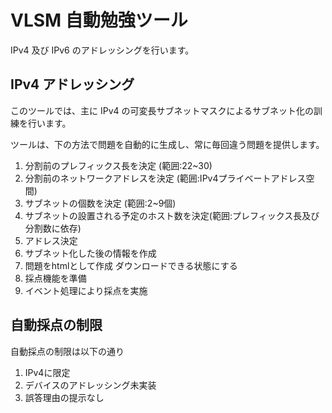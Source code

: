 # VLSM 自動勉強ツール

IPv4 及び IPv6 のアドレッシングを行います。

## IPv4 アドレッシング

このツールでは、主に IPv4 の可変長サブネットマスクによるサブネット化の訓練を行います。

ツールは、下の方法で問題を自動的に生成し、常に毎回違う問題を提供します。

1. 分割前のプレフィックス長を決定 (範囲:22~30)
2. 分割前のネットワークアドレスを決定 (範囲:IPv4プライベートアドレス空間)
3. サブネットの個数を決定 (範囲:2~9個)
4. サブネットの設置される予定のホスト数を決定(範囲:プレフィックス長及び分割数に依存)
5. アドレス決定
6. サブネット化した後の情報を作成
7. 問題をhtmlとして作成 ダウンロードできる状態にする
8. 採点機能を準備
9. イベント処理により採点を実施

## 自動採点の制限

自動採点の制限は以下の通り

1. IPv4に限定
2. デバイスのアドレッシング未実装
3. 誤答理由の提示なし